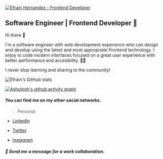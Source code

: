 [![Efraín Hernandez - Frontend Developer](https://i.imgur.com/oZWbifm.png "Efraín Hernandez - Frontend Developer")](https://i.imgur.com/oZWbifm.png "Efraín Hernandez - Frontend Developer")
## Software Engineer  | Frontend Developer 🚀
Hi there 👋

I'm a software engineer with web development experience who can design and develop using the latest and most appropriate Frontend technology.
I enjoy to code modern interfaces focused on a great user experience with better performance and accesibility.  👨‍💻

I never stop learning and sharing to the community!


![Efrain's GitHub stats](https://github-readme-stats.vercel.app/api?username=efrainhgmx&show_icons=true&theme=onedark)



[![Ashutosh's github activity graph](https://activity-graph.herokuapp.com/graph?username=efrainhgmx&theme=react-dark)](https://github.com/ashutosh00710/github-readme-activity-graph)

#### You can find me on my other social networks.
> Personal

- [LinkedIn](https://www.linkedin.com/in/efrainhgmx "LinkedIn")

- [Twitter](https://www.twitter.com/EfrainHGLive "Twitter")

- [Instagram](https://www.instagram.com/efrainhgmx/ "Instagram")

##### 🤙 **Send me a message for a work collaboration.**
